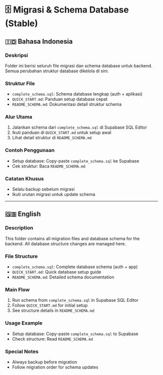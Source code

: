 # 🗄️ Migrasi & Schema Database (Stable)

## 🇮🇩 Bahasa Indonesia

### Deskripsi
Folder ini berisi seluruh file migrasi dan schema database untuk backend. Semua perubahan struktur database dikelola di sini.

### Struktur File
- `complete_schema.sql`: Schema database lengkap (auth + aplikasi)
- `QUICK_START.md`: Panduan setup database cepat
- `README_SCHEMA.md`: Dokumentasi detail struktur schema

### Alur Utama
1. Jalankan schema dari `complete_schema.sql` di Supabase SQL Editor
2. Ikuti panduan di `QUICK_START.md` untuk setup awal
3. Lihat detail struktur di `README_SCHEMA.md`

### Contoh Penggunaan
- Setup database: Copy-paste `complete_schema.sql` ke Supabase
- Cek struktur: Baca `README_SCHEMA.md`

### Catatan Khusus
- Selalu backup sebelum migrasi
- Ikuti urutan migrasi untuk update schema

---

## 🇬🇧 English

### Description
This folder contains all migration files and database schema for the backend. All database structure changes are managed here.

### File Structure
- `complete_schema.sql`: Complete database schema (auth + app)
- `QUICK_START.md`: Quick database setup guide
- `README_SCHEMA.md`: Detailed schema documentation

### Main Flow
1. Run schema from `complete_schema.sql` in Supabase SQL Editor
2. Follow `QUICK_START.md` for initial setup
3. See structure details in `README_SCHEMA.md`

### Usage Example
- Setup database: Copy-paste `complete_schema.sql` to Supabase
- Check structure: Read `README_SCHEMA.md`

### Special Notes
- Always backup before migration
- Follow migration order for schema updates 